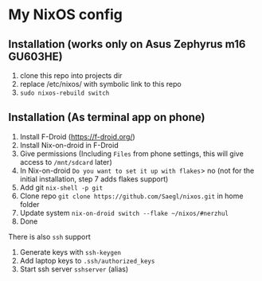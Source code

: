 # My NixOS config
## Installation (works only on Asus Zephyrus m16 GU603HE)

1. clone this repo into projects dir
2. replace /etc/nixos/ with symbolic link to this repo
3. `sudo nixos-rebuild switch`

## Installation (As terminal app on phone)

1. Install F-Droid (https://f-droid.org/)
2. Install Nix-on-droid in F-Droid
3. Give permissions (Including `Files` from phone settings, this will give
   access to `/mnt/sdcard` later)
4. In Nix-on-droid `Do you want to set it up with flakes`> no (not for the
   initial installation, step 7 adds flakes support)
5. Add git `nix-shell -p git`
6. Clone repo `git clone https://github.com/Saegl/nixos.git` in home folder
7. Update system `nix-on-droid switch --flake ~/nixos/#nerzhul`
8. Done

There is also `ssh` support
1. Generate keys with `ssh-keygen`
2. Add laptop keys to `.ssh/authorized_keys`
3. Start ssh server `sshserver` (alias)

